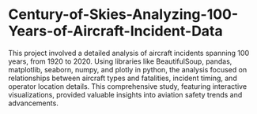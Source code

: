 # Century-of-Skies-Analyzing-100-Years-of-Aircraft-Incident-Data

This project involved a detailed analysis of aircraft incidents spanning 100 years, from 1920 to 2020. Using libraries like BeautifulSoup, pandas, matplotlib, seaborn, numpy, and plotly in python, the analysis focused on relationships between aircraft types and fatalities, incident timing, and operator location details. This comprehensive study, featuring interactive visualizations, provided valuable insights into aviation safety trends and advancements.
